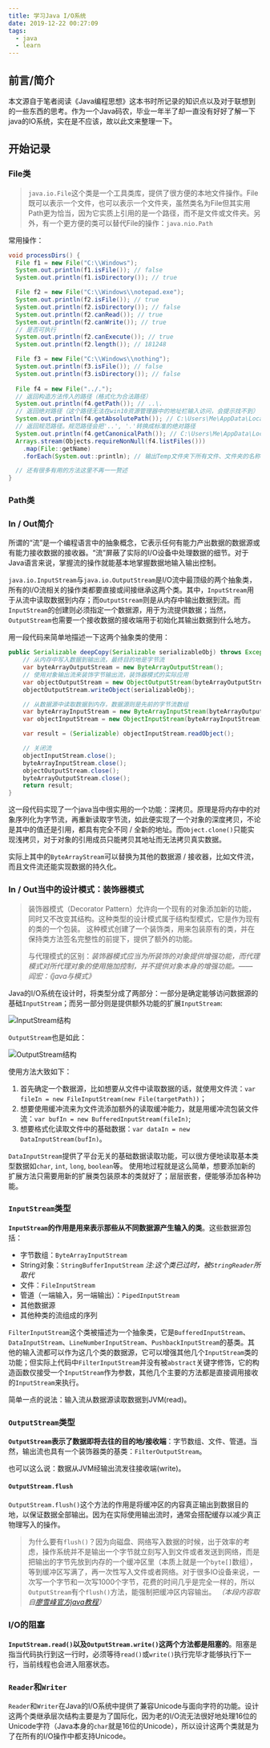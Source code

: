 ```yaml
---
title: 学习Java I/O系统
date: 2019-12-22 00:27:09
tags:
  - java
  - learn
---
```


## 前言/简介

本文源自于笔者阅读《Java编程思想》这本书时所记录的知识点以及对于联想到的一些东西的思考。作为一个Java码农，毕业一年半了却一直没有好好了解一下java的IO系统，实在是不应该，故以此文来整理一下。

## 开始记录

### File类

> `java.io.File`这个类是一个工具类库，提供了很方便的本地文件操作。File既可以表示一个文件，也可以表示一个文件夹，虽然类名为File但其实用Path更为恰当，因为它实质上引用的是一个路径，而不是文件或文件夹。另外，有一个更方便的类可以替代File的操作：`java.nio.Path`

常用操作：

``` java
void processDirs() {
  File f1 = new File("C:\\Windows");
  System.out.println(f1.isFile()); // false
  System.out.println(f1.isDirectory()); // true

  File f2 = new File("C:\\Windows\\notepad.exe");
  System.out.println(f2.isFile()); // true
  System.out.println(f2.isDirectory()); // false
  System.out.println(f2.canRead()); // true
  System.out.println(f2.canWrite()); // true
  // 是否可执行
  System.out.println(f2.canExecute()); // true
  System.out.println(f2.length()); // 181248

  File f3 = new File("C:\\Windows\\nothing");
  System.out.println(f3.isFile()); // false
  System.out.println(f3.isDirectory()); // false
  
  File f4 = new File("../.");
  // 返回构造方法传入的路径（格式化为合法路径）
  System.out.println(f4.getPath()); // ..\.
  // 返回绝对路径（这个路径无法在win10资源管理器中的地址栏输入访问，会提示找不到）
  System.out.println(f4.getAbsolutePath()); // C:\Users\Me\AppData\Local\Temp\0000016f2c87ea13\..\.
  // 返回规范路径。规范路径会把'..', '.'转换成标准的绝对路径
  System.out.println(f4.getCanonicalPath()); // C:\Users\Me\AppData\Local\Temp
  Arrays.stream(Objects.requireNonNull(f4.listFiles()))
    .map(File::getName)
    .forEach(System.out::println); // 输出Temp文件夹下所有文件、文件夹的名称

  // 还有很多有用的方法这里不再一一赘述
}
```

### Path类



### In / Out简介

所谓的“流”是一个编程语言中的抽象概念，它表示任何有能力产出数据的数据源或有能力接收数据的接收器。“流”屏蔽了实际的I/O设备中处理数据的细节。对于Java语言来说，掌握流的操作就能基本地掌握数据地输入输出控制。

`java.io.InputStream`与`java.io.OutputStream`是I/O流中最顶级的两个抽象类，所有的I/O流相关的操作类都要直接或间接继承这两个类。其中，`InputStream`用于从流中读取数据到内存；而`OutputStream`则是从内存中输出数据到流。而`InputStream`的创建则必须指定一个数据源，用于为流提供数据；当然，`OutputStream`也需要一个接收数据的接收端用于初始化其输出数据到什么地方。

用一段代码来简单地描述一下这两个抽象类的使用：

``` java
public Serializable deepCopy(Serializable serializableObj) throws Exception {
    // 从内存中写入数据到输出流，最终目的地是字节流
    var byteArrayOutputStream = new ByteArrayOutputStream();
    // 使用对象输出流来装饰字节输出流，装饰器模式的实际应用
    var objectOutputStream = new ObjectOutputStream(byteArrayOutputStream);
    objectOutputStream.writeObject(serializableObj);

    // 从数据源中读取数据到内存，数据源则是先前的字节流数组
    var byteArrayInputStream = new ByteArrayInputStream(byteArrayOutputStream.toByteArray());
    var objectInputStream = new ObjectInputStream(byteArrayInputStream);

    var result = (Serializable) objectInputStream.readObject();

    // 关闭流
    objectInputStream.close();
    byteArrayInputStream.close();
    objectOutputStream.close();
    byteArrayOutputStream.close();
    return result;
}
```

这一段代码实现了一个java当中很实用的一个功能：深拷贝。原理是将内存中的对象序列化为字节流，再重新读取字节流，如此便实现了一个对象的深度拷贝，不论是其中的值还是引用，都具有完全不同 / 全新的地址。而`Object.clone()`只能实现浅拷贝，对于对象的引用成员只能拷贝其地址而无法拷贝真实数据。

实际上其中的`ByteArrayStream`可以替换为其他的数据源 / 接收器，比如文件流，而且文件流还能实现数据的持久化。

### In / Out当中的设计模式：装饰器模式

> 装饰器模式（Decorator Pattern）允许向一个现有的对象添加新的功能，同时又不改变其结构。这种类型的设计模式属于结构型模式，它是作为现有的类的一个包装。
> 这种模式创建了一个装饰类，用来包装原有的类，并在保持类方法签名完整性的前提下，提供了额外的功能。
> 
> 与代理模式的区别：*装饰器模式应当为所装饰的对象提供增强功能，而代理模式对所代理对象的使用施加控制，并不提供对象本身的增强功能。—— 阎宏：《java与模式》*

Java的I/O系统在设计时，将类型分成了两部分：一部分是确定能够访问数据源的基础`InputStream`；而另一部分则是提供额外功能的扩展`InputStream`:

![InputStream结构](https://i.loli.net/2019/12/24/z4fcZj1NTX3xaHK.png)

`OutputStream`也是如此：

![OutputStream结构](https://i.loli.net/2019/12/24/eylOEWi5d9Zw6AQ.png)

使用方法大致如下：
1. 首先确定一个数据源，比如想要从文件中读取数据的话，就使用文件流：`var fileIn = new FileInputStream(new File(targetPath))`；
2. 想要使用缓冲流来为文件流添加额外的读取缓冲能力，就是用缓冲流包装文件流：`var bufIn = new BufferedInputStream(fileIn)`;
3. 想要格式化读取文件中的基础数据：`var dataIn = new DataInputStream(bufIn)`。

`DataInputStream`提供了平台无关的基础数据读取功能，可以很方便地读取基本类型数据如`char`, `int`, `long`, `boolean`等。
使用地过程就是这么简单，想要添加新的扩展方法只需要用新的扩展类包装原本的类就好了；层层嵌套，便能够添加各种功能。

### `InputStream`类型

**`InputStream`的作用是用来表示那些从不同数据源产生输入的类**。这些数据源包括：
- 字节数组：`ByteArrayInputStream`
- String对象：`StringBufferInputStream` *注:这个类已过时，被`StringReader`所取代*
- 文件：`FileInputStream`
- 管道（一端输入，另一端输出）：`PipedInputStream`
- 其他数据源
- 其他种类的流组成的序列

`FilterInputStream`这个类被描述为一个抽象类，它是`BufferedInputStream`、`DataInputStream`、`LineNumberInputStream`、`PushbackInputStream`的基类。其他的输入流都可以作为这几个类的数据源，它可以增强其他几个`InputStream`类的功能；但实际上代码中`FilterInputStream`并没有被`abstract`关键字修饰，它的构造函数仅接受一个`InputStream`作为参数，其他几个主要的方法都是直接调用接收的`InputStream`来执行。

简单一点的说法：输入流从数据源读取数据到JVM(read)。

### `OutputStream`类型

**`OutputStream`表示了数据即将去往的目的地/接收端**：字节数组、文件、管道。当然，输出流也具有一个装饰器类的基类：`FilterOutputStream`。

也可以这么说：数据从JVM经输出流发往接收端(write)。

#### `OutputStream.flush` 

`OutputStream.flush()`这个方法的作用是将缓冲区的内容真正输出到数据目的地，以保证数据全部输出。因为在实际使用输出流时，通常会搭配缓存以减少真正物理写入的操作。

> 为什么要有`flush()`？因为向磁盘、网络写入数据的时候，出于效率的考虑，操作系统并不是输出一个字节就立刻写入到文件或者发送到网络，而是把输出的字节先放到内存的一个缓冲区里（本质上就是一个`byte[]`数组），等到缓冲区写满了，再一次性写入文件或者网络。对于很多IO设备来说，一次写一个字节和一次写1000个字节，花费的时间几乎是完全一样的，所以`OutputStream`有个`flush()`方法，能强制把缓冲区内容输出。
> *（本段内容取自[廖雪峰官方java教程](https://www.liaoxuefeng.com/wiki/1252599548343744/1298069169635361)）*

### I/O的阻塞

**`InputStream.read()`以及`OutputStream.write()`这两个方法都是阻塞的**。阻塞是指当代码执行到这一行时，必须等待`read()`或`write()`执行完毕才能够执行下一行，当前线程也会进入阻塞状态。

### `Reader`和`Writer`

`Reader`和`Writer`在Java的I/O系统中提供了兼容Unicode与面向字符的功能。设计这两个类继承层次结构主要是为了国际化，因为老的I/O流无法很好地处理16位的Unicode字符（Java本身的`char`就是16位的Unicode），所以设计这两个类就是为了在所有的I/O操作中都支持Unicode。